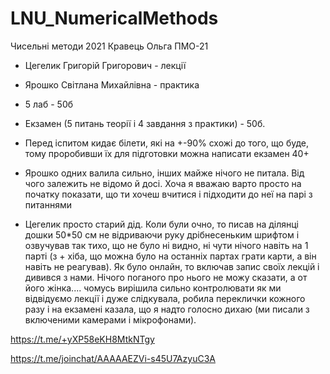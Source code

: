 # LNU_NumericalMethods
Чисельні методи 2021 Кравець Ольга ПМО-21

- Цегелик Григорій Григорович - лекції
- Ярошко Світлана Михайлівна - практика

- 5 лаб - 50б
- Екзамен (5 питань теорії і 4 завдання з практики) - 50б.
- Перед іспитом кидає білети, які на +-90% схожі до того, що буде, тому проробивши їх для підготовки можна написати екзамен 40+
- Ярошко одних валила сильно, інших майже нічого не питала. Від чого залежить не відомо й досі. Хоча я вважаю варто просто на початку показати, що ти хочеш вчитися і підходити до неї на парі з питаннями
- Цегелик просто старий дід. Коли були очно, то писав на ділянці дошки 50*50 см не відриваючи руку дрібнесеньким шрифтом і озвучував так тихо, що не було ні видно, ні чути нічого навіть на 1 парті (з + хіба, що можна було на останніх партах грати карти, а він навіть не реагував). Як було онлайн, то включав запис своїх лекцій і дивився з нами. Нічого поганого про нього не можу сказати, а от його жінка.... чомусь вирішила сильно контролювати як ми відвідуємо лекції і дуже слідкувала, робила переклички кожного разу і на екзамені казала, що я надто голосно дихаю (ми писали з включеними камерами і мікрофонами). 

  
https://t.me/+yXP58eKH8MtkNTgy 

https://t.me/joinchat/AAAAAEZVi-s45U7AzyuC3A
